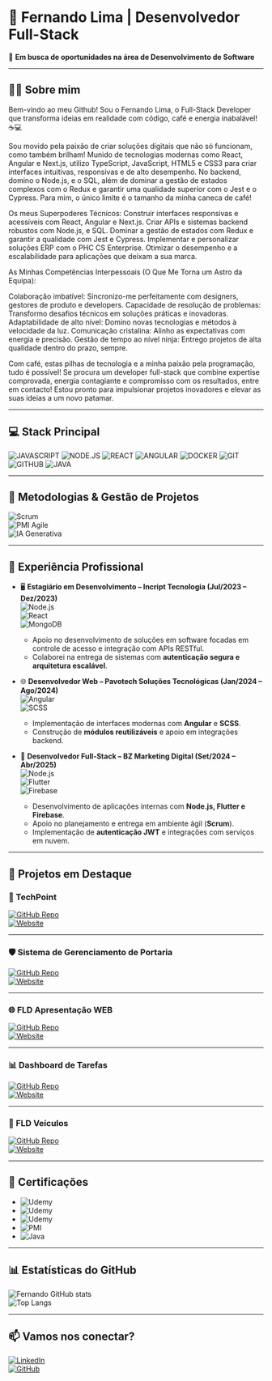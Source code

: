 # 🚀 Fernando Lima | Desenvolvedor Full-Stack  

🎯 **Em busca de oportunidades na área de Desenvolvimento de Software**  

---

## 👨‍💻 Sobre mim  

Bem-vindo ao meu Github! Sou o Fernando Lima, o Full-Stack Developer que transforma ideias em realidade com código, café e energia inabalável! ☕️💻 

Sou movido pela paixão de criar soluções digitais que não só funcionam, como também brilham! Munido de tecnologias modernas como React, Angular e Next.js, utilizo TypeScript, JavaScript, HTML5 e CSS3 para criar interfaces intuitivas, responsivas e de alto desempenho.
 No backend, domino o Node.js, e o SQL, além de dominar a gestão de estados complexos com o Redux e garantir uma qualidade superior com o  Jest e o Cypress. 
Para mim, o único limite é o tamanho da minha caneca de café!

Os meus Superpoderes Técnicos:
Construir interfaces responsivas e acessíveis com React, Angular e Next.js.
Criar APIs e sistemas backend robustos com Node.js, e SQL. 
Dominar a gestão de estados com Redux e garantir a qualidade com Jest e Cypress.
Implementar e personalizar soluções ERP com o PHC CS Enterprise.
Otimizar o desempenho e a escalabilidade para aplicações que deixam a sua marca.

As Minhas Competências Interpessoais (O Que Me Torna um Astro da Equipa):

Colaboração imbatível: Sincronizo-me perfeitamente com designers, gestores de produto e developers.
Capacidade de resolução de problemas: Transformo desafios técnicos em soluções práticas e inovadoras.
Adaptabilidade de alto nível: Domino novas tecnologias e métodos à velocidade da luz.
Comunicação cristalina: Alinho as expectativas com energia e precisão.
Gestão de tempo ao nível ninja: Entrego projetos de alta qualidade dentro do prazo, sempre.

Com café, estas pilhas de tecnologia e a minha paixão pela programação, tudo é possível! Se procura um developer full-stack que combine expertise comprovada, energia contagiante e compromisso com os resultados, entre em contacto! Estou pronto para impulsionar projetos inovadores e elevar as suas ideias a um novo patamar.


---

## 💻 Stack Principal  

![JAVASCRIPT](https://img.shields.io/badge/JavaScript-F7DF1E?style=for-the-badge&logo=javascript&logoColor=black)
![NODE.JS](https://img.shields.io/badge/Node.js-339933?style=for-the-badge&logo=node.js&logoColor=white)
![REACT](https://img.shields.io/badge/React-61DAFB?style=for-the-badge&logo=react&logoColor=black)
![ANGULAR](https://img.shields.io/badge/Angular-DD0031?style=for-the-badge&logo=angular&logoColor=white)
![DOCKER](https://img.shields.io/badge/Docker-2496ED?style=for-the-badge&logo=docker&logoColor=white)
![GIT](https://img.shields.io/badge/Git-F05032?style=for-the-badge&logo=git&logoColor=white)
![GITHUB](https://img.shields.io/badge/GitHub-181717?style=for-the-badge&logo=github&logoColor=white)
![JAVA](https://img.shields.io/badge/Java-ED8B00?style=for-the-badge&logo=openjdk&logoColor=white)
 

---

## 📌 Metodologias & Gestão de Projetos  

![Scrum](https://img.shields.io/badge/Scrum-009FDA?style=for-the-badge&logo=scrumalliance&logoColor=white)  
![PMI Agile](https://img.shields.io/badge/PMI-0072C6?style=for-the-badge&logo=microsoftproject&logoColor=white)  
![IA Generativa](https://img.shields.io/badge/IA%20Generativa-FF6F00?style=for-the-badge&logo=openai&logoColor=white)  

---

## 💼 Experiência Profissional  

- 🖥️ **Estagiário em Desenvolvimento – Incript Tecnologia (Jul/2023 – Dez/2023)**  
  ![Node.js](https://img.shields.io/badge/Node.js-339933?style=flat&logo=nodedotjs&logoColor=white)  
  ![React](https://img.shields.io/badge/React-61DAFB?style=flat&logo=react&logoColor=black)  
  ![MongoDB](https://img.shields.io/badge/MongoDB-47A248?style=flat&logo=mongodb&logoColor=white)  
  - Apoio no desenvolvimento de soluções em software focadas em controle de acesso e integração com APIs RESTful.  
  - Colaborei na entrega de sistemas com **autenticação segura e arquitetura escalável**.  

- 🌐 **Desenvolvedor Web – Pavotech Soluções Tecnológicas (Jan/2024 – Ago/2024)**  
  ![Angular](https://img.shields.io/badge/Angular-DD0031?style=flat&logo=angular&logoColor=white)  
  ![SCSS](https://img.shields.io/badge/SCSS-CC6699?style=flat&logo=sass&logoColor=white)  
  - Implementação de interfaces modernas com **Angular** e **SCSS**.  
  - Construção de **módulos reutilizáveis** e apoio em integrações backend.  

- 🚀 **Desenvolvedor Full-Stack – BZ Marketing Digital (Set/2024 – Abr/2025)**  
  ![Node.js](https://img.shields.io/badge/Node.js-339933?style=flat&logo=nodedotjs&logoColor=white)  
  ![Flutter](https://img.shields.io/badge/Flutter-02569B?style=flat&logo=flutter&logoColor=white)  
  ![Firebase](https://img.shields.io/badge/Firebase-FFCA28?style=flat&logo=firebase&logoColor=black)  
  - Desenvolvimento de aplicações internas com **Node.js, Flutter e Firebase**.  
  - Apoio no planejamento e entrega em ambiente ágil (**Scrum**).  
  - Implementação de **autenticação JWT** e integrações com serviços em nuvem.  

---

## 📂 Projetos em Destaque  

### 🚀 TechPoint  
[![GitHub Repo](https://img.shields.io/badge/Code-181717?style=for-the-badge&logo=github&logoColor=white)](https://github.com/fernando7kyna/TechPoint-main)  
[![Website](https://img.shields.io/badge/Demo-4285F4?style=for-the-badge&logo=vercel&logoColor=white)](https://tech-point-main.vercel.app/)  

---

### 🛡️ Sistema de Gerenciamento de Portaria  
[![GitHub Repo](https://img.shields.io/badge/Code-181717?style=for-the-badge&logo=github&logoColor=white)](https://github.com/fernando7kyna/gerenciamento-cadastro-mobile-web)  
[![Website](https://img.shields.io/badge/Demo-4285F4?style=for-the-badge&logo=vercel&logoColor=white)](https://gerenciamento-cadastro-mobile-web-b.vercel.app/)  

---

### 🌐 FLD Apresentação WEB  
[![GitHub Repo](https://img.shields.io/badge/Code-181717?style=for-the-badge&logo=github&logoColor=white)](https://github.com/fernando7kyna/FLD--apresentacao-WEB)  
[![Website](https://img.shields.io/badge/Demo-4285F4?style=for-the-badge&logo=vercel&logoColor=white)](https://fld-apresentacao-web.vercel.app/)  

---

### 📊 Dashboard de Tarefas  
[![GitHub Repo](https://img.shields.io/badge/Code-181717?style=for-the-badge&logo=github&logoColor=white)](https://github.com/fernando7kyna/gerenciamento_tarefas_SQL)  
[![Website](https://img.shields.io/badge/Demo-4285F4?style=for-the-badge&logo=vercel&logoColor=white)](https://gerenciamento-tarefas-sql-1ync.vercel.app/login)  

---

### 🚗 FLD Veículos  
[![GitHub Repo](https://img.shields.io/badge/Code-181717?style=for-the-badge&logo=github&logoColor=white)](https://github.com/fernando7kyna/FLD-veiculos)  
[![Website](https://img.shields.io/badge/Demo-4285F4?style=for-the-badge&logo=vercel&logoColor=white)](https://fld-veiculos-sbns.vercel.app/)  

---

## 📜 Certificações  

- ![Udemy](https://img.shields.io/badge/Bootcamp%20JavaScript%20Completo-EC5252?style=for-the-badge&logo=udemy&logoColor=white)  
- ![Udemy](https://img.shields.io/badge/Web%20Moderno%20Completo%20com%20JavaScript-EC5252?style=for-the-badge&logo=udemy&logoColor=white)  
- ![Udemy](https://img.shields.io/badge/Docker%20Completo%20do%20Zero%20ao%20Avan%C3%A7ado-2496ED?style=for-the-badge&logo=docker&logoColor=white)  
- ![PMI](https://img.shields.io/badge/Fundamentos%20de%20Gerenciamento%20de%20Projetos%20(PMI)-0072C6?style=for-the-badge&logo=microsoftproject&logoColor=white)  
- ![Java](https://img.shields.io/badge/Linguagem%20de%20Programa%C3%A7%C3%A3o%20JAVA%20para%20Iniciantes-ED8B00?style=for-the-badge&logo=openjdk&logoColor=white)  


---

## 📊 Estatísticas do GitHub  

![Fernando GitHub stats](https://github-readme-stats.vercel.app/api?username=fernando7kyna&show_icons=true&theme=tokyonight)  
![Top Langs](https://github-readme-stats.vercel.app/api/top-langs/?username=fernando7kyna&layout=compact&theme=tokyonight)  

---

## 📫 Vamos nos conectar?  

[![LinkedIn](https://img.shields.io/badge/LinkedIn-0077B5?style=for-the-badge&logo=linkedin&logoColor=white)](https://www.linkedin.com/in/fernando-fullstackdev)  
[![GitHub](https://img.shields.io/badge/GitHub-181717?style=for-the-badge&logo=github&logoColor=white)](https://github.com/fernando7kyna)  
